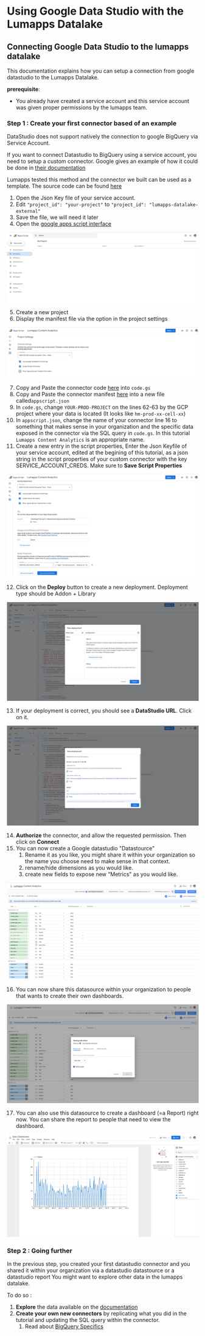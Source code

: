# Using Google Data Studio with the Lumapps Datalake

## Connecting Google Data Studio to the lumapps datalake

This documentation explains how you can setup a connection from google datastudio to the Lumapps Datalake.


**prerequisite**:
* You already have created a service account and this service account was given proper permissions by the lumapps team.

### Step 1 : Create your first connector based of an example

DataStudio does not support natively the connection to google BigQuery via Service Account.

If you want to connect Datastudio to BigQuery using a service account, you need to setup a custom connector.
Google gives an example of how it could be done in [their documentation](https://developers.google.com/datastudio/solution/blocks/using-service-accounts) 

Lumapps tested this method and the connector we built can be used as a template.
The source code can be found [here](./examples)

1. Open the Json Key file of your service account.
2. Edit `"project_id": "your-project"` to `"project_id": "lumapps-datalake-external"`
3. Save the file, we will need it later
4. Open the [google apps script interface](https://script.google.com/)

![Google appscript](assets/1-appscript.jpg)

5. Create a new project
6. Display the manifest file via the option in the project settings

![Display Manifest File](assets/2-show-manifest-file.jpg)

7. Copy and Paste the connector code [here](./examples/code.gs) into `code.gs`
8. Copy and Paste the connector manifest [here](./examples/appscript.json) into a new file called`appscript.json`
9. In `code.gs`, change `YOUR-PROD-PROJECT` on the lines 62-63 by the GCP project where your data is located (It looks like `hm-prod-xx-cell-xx`)
10. In `appscript.json`, change the name of your connector line 16 to something that makes sense in your organization and the specific data exposed in the connector via the SQL query in `code.gs`. In this tutorial `Lumapps Content Analytics` is an appropriate name.
11. Create a new entry in the script properties, Enter the Json Keyfile of your service account, edited at the begining of this tutorial, as a json string in the script properties of your custom connector with the key SERVICE_ACCOUNT_CREDS. Make sure to **Save Script Properties**

![script properties](assets/3-script-properties.jpg)

12. Click on the **Deploy** button to create a new deployment. Deployment type should be Addon + Library

![Deploy](assets/4-deploy.jpg)

13. If your deployment is correct, you should see a **DataStudio URL**. Click on it.

![Check deployment](assets/5-deploy-success.jpg)

14. **Authorize** the connector, and allow the requested permission. Then click on **Connect**
15. You can now create a Google datastudio "Datastource"
    1. Rename it as you like, you might share it within your organization so the name you choose need to make sense in that context.
    2. rename/hide dimensions as you would like.
    3. create new fields to expose new "Metrics" as you would like.

![Example Datasource](assets/6-configure-datasource.jpg)

16. You can now share this datasource within your organization to people that wants to create their own dashboards.

![Share Datasource](assets/7-sharing-datasource.jpg)

17. You can also use this datasource to create a dashboard (=a Report) right now. You can share the report to people that need to view the dashboard.

![Create Report](assets/8-sharing-reports.jpg)


### Step 2 : Going further

In the previous step, you created your first datastudio connector and you shared it within your organization via a datastudio datastource or a datastudio report
You might want to explore other data in the lumapps datalake.

To do so :

1. **Explore** the data available on the [documentation](https://developer.lumapps.com/datalake)
2. **Create your own new connectors** by replicating what you did in the tutorial and updating the SQL query within the connector.
   1. Read about [BigQuery Specifics](../bigquery-specifics.md)
